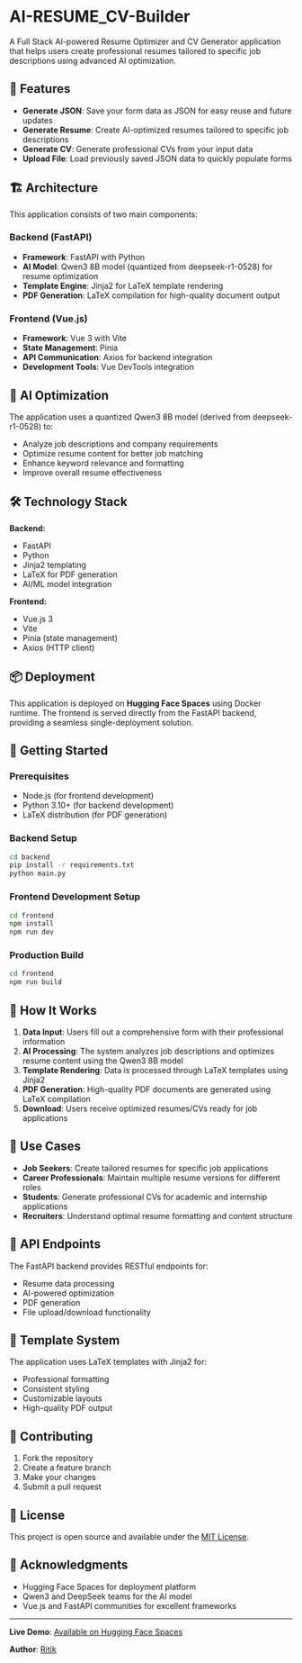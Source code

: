 # AI-RESUME_CV-Builder

A Full Stack AI-powered Resume Optimizer and CV Generator application that helps users create professional resumes tailored to specific job descriptions using advanced AI optimization.

## 🚀 Features

- **Generate JSON**: Save your form data as JSON for easy reuse and future updates
- **Generate Resume**: Create AI-optimized resumes tailored to specific job descriptions
- **Generate CV**: Generate professional CVs from your input data
- **Upload File**: Load previously saved JSON data to quickly populate forms

## 🏗️ Architecture

This application consists of two main components:

### Backend (FastAPI)
- **Framework**: FastAPI with Python
- **AI Model**: Qwen3 8B model (quantized from deepseek-r1-0528) for resume optimization
- **Template Engine**: Jinja2 for LaTeX template rendering
- **PDF Generation**: LaTeX compilation for high-quality document output

### Frontend (Vue.js)
- **Framework**: Vue 3 with Vite
- **State Management**: Pinia
- **API Communication**: Axios for backend integration
- **Development Tools**: Vue DevTools integration

## 🤖 AI Optimization

The application uses a quantized Qwen3 8B model (derived from deepseek-r1-0528) to:
- Analyze job descriptions and company requirements
- Optimize resume content for better job matching
- Enhance keyword relevance and formatting
- Improve overall resume effectiveness

## 🛠️ Technology Stack

**Backend:**
- FastAPI
- Python
- Jinja2 templating
- LaTeX for PDF generation
- AI/ML model integration

**Frontend:**
- Vue.js 3
- Vite
- Pinia (state management)
- Axios (HTTP client)

## 📦 Deployment

This application is deployed on **Hugging Face Spaces** using Docker runtime. The frontend is served directly from the FastAPI backend, providing a seamless single-deployment solution.

## 🚀 Getting Started

### Prerequisites
- Node.js (for frontend development)
- Python 3.10+ (for backend development)
- LaTeX distribution (for PDF generation)

### Backend Setup

```bash
cd backend
pip install -r requirements.txt
python main.py
```

### Frontend Development Setup

```bash
cd frontend
npm install
npm run dev
```

### Production Build

```bash
cd frontend
npm run build
```

## 📝 How It Works

1. **Data Input**: Users fill out a comprehensive form with their professional information
2. **AI Processing**: The system analyzes job descriptions and optimizes resume content using the Qwen3 8B model
3. **Template Rendering**: Data is processed through LaTeX templates using Jinja2
4. **PDF Generation**: High-quality PDF documents are generated using LaTeX compilation
5. **Download**: Users receive optimized resumes/CVs ready for job applications

## 🎯 Use Cases

- **Job Seekers**: Create tailored resumes for specific job applications
- **Career Professionals**: Maintain multiple resume versions for different roles
- **Students**: Generate professional CVs for academic and internship applications
- **Recruiters**: Understand optimal resume formatting and content structure

## 🔧 API Endpoints

The FastAPI backend provides RESTful endpoints for:
- Resume data processing
- AI-powered optimization
- PDF generation
- File upload/download functionality

## 📄 Template System

The application uses LaTeX templates with Jinja2 for:
- Professional formatting
- Consistent styling
- Customizable layouts
- High-quality PDF output

## 🤝 Contributing

1. Fork the repository
2. Create a feature branch
3. Make your changes
4. Submit a pull request

## 📜 License

This project is open source and available under the [MIT License](LICENSE).

## 🙏 Acknowledgments

- Hugging Face Spaces for deployment platform
- Qwen3 and DeepSeek teams for the AI model
- Vue.js and FastAPI communities for excellent frameworks

---

**Live Demo**: [Available on Hugging Face Spaces](https://huggingface.co/spaces/ritik22912/AI-RESUME_CV-Builder)

**Author**: [Ritik](https://github.com/Ritik-912)